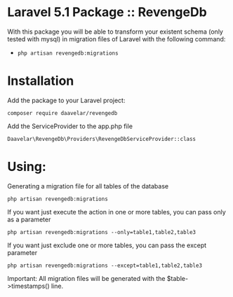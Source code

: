# Laravel 5.1 Package :: RevengeDb

With this package you will be able to transform your existent schema (only tested with mysql) in migration files of Laravel
with the following command:

- `php artisan revengedb:migrations`

# Installation

Add the package to your Laravel project:

    composer require daavelar/revengedb

Add the ServiceProvider to the app.php file

    Daavelar\RevengeDb\Providers\RevengeDbServiceProvider::class

# Using: 

Generating a migration file for all tables of the database
    
    php artisan revengedb:migrations
    
If you want just execute the action in one or more tables, you can pass only as a parameter
    
    php artisan revengedb:migrations --only=table1,table2,table3

If you want just exclude one or more tables, you can pass the except parameter
    
    php artisan revengedb:migrations --except=table1,table2,table3
    
Important: 
All migration files will be generated with the $table->timestamps() line.


